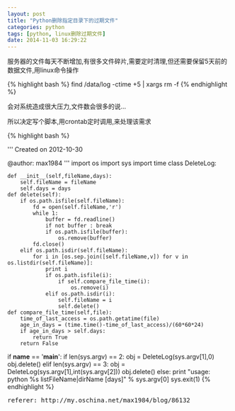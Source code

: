 ```yaml
---
layout: post
title: "Python删除指定目录下的过期文件"
categories: python
tags: [python, linux删除过期文件]
date: 2014-11-03 16:29:22
---
```


服务器的文件每天不断增加,有很多文件碎片,需要定时清理,但还需要保留5天前的数据文件,用linux命令操作 
	
{% highlight bash %}
find /data/log -ctime +5 | xargs rm -f
{% endhighlight %}

会对系统造成很大压力,文件数会很多的说...

所以决定写个脚本,用crontab定时调用,来处理该需求

{% highlight bash %}
	
'''
Created on 2012-10-30
 
@author: max1984
'''
import os
import sys
import time
class DeleteLog:
 
 
    def __init__(self,fileName,days):
        self.fileName = fileName
        self.days = days
    def delete(self):
        if os.path.isfile(self.fileName):
            fd = open(self.fileName,'r')
            while 1:
                buffer = fd.readline()
                if not buffer : break
                if os.path.isfile(buffer):
                    os.remove(buffer)
            fd.close()
        elif os.path.isdir(self.fileName):
            for i in [os.sep.join([self.fileName,v]) for v in os.listdir(self.fileName)]:
                print i
                if os.path.isfile(i):
                    if self.compare_file_time(i):
                        os.remove(i)
                elif os.path.isdir(i):
                    self.fileName = i
                    self.delete()
    def compare_file_time(self,file):
        time_of_last_access = os.path.getatime(file)
        age_in_days = (time.time()-time_of_last_access)/(60*60*24)
        if age_in_days > self.days:
            return True
        return False
if __name__ == '__main__':
    if len(sys.argv) == 2:
        obj = DeleteLog(sys.argv[1],0)
        obj.delete()
    elif len(sys.argv) == 3:
        obj = DeleteLog(sys.argv[1],int(sys.argv[2]))
        obj.delete()
    else:
        print "usage: python %s listFileName|dirName [days]" % sys.argv[0]
        sys.exit(1)
{% endhighlight %}




<pre>
referer: http://my.oschina.net/max1984/blog/86132
</pre>
